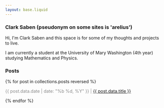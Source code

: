 ```yaml
---
layout: base.liquid
---
```


### Clark Saben (pseudonym on some sites is 'arelius')
Hi, I'm Clark Saben and this space is for some of my thoughts and projects to live.

I am currently a student at the University of Mary Washington (4th year) studying Mathematics and Physics. 

### Posts

{% for post in collections.posts reversed %}
  <p>
    <span style="opacity: 0.5;">{{ post.data.date | date: "%b %d, %Y" }} |</span>
    <span><a href="{{ post.url }}">{{ post.data.title }}</a></span>
  </p>
{% endfor %}
